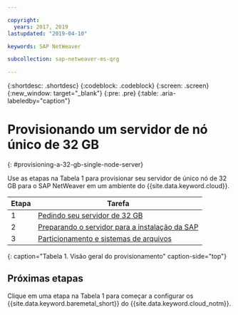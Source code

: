 ```yaml
---

copyright:
  years: 2017, 2019
lastupdated: "2019-04-10"

keywords: SAP NetWeaver

subcollection: sap-netweaver-ms-qrg

---
```


{:shortdesc: .shortdesc}
{:codeblock: .codeblock}
{:screen: .screen}
{:new_window: target="_blank"}
{:pre: .pre}
{:table: .aria-labeledby="caption"}

# Provisionando um servidor de nó único de 32 GB
{: #provisioning-a-32-gb-single-node-server}

Use as etapas na Tabela 1 para provisionar seu servidor de único nó de 32 GB para o SAP NetWeaver em um ambiente do {{site.data.keyword.cloud}}.

| Etapa | Tarefa |
| --- | --- |
| 1 | [Pedindo seu servidor de 32 GB](/docs/infrastructure/sap-netweaver-ms-qrg?topic=sap-netweaver-ms-qrg-install_32GB) |
| 2 | [Preparando o servidor para a instalação da SAP](/docs/infrastructure/sap-netweaver-ms-qrg?topic=sap-netweaver-ms-qrg-2-preparing-your-server-for-your-sap-installation-32-gb) |
| 3 | [Particionamento e sistemas de arquivos](/docs/infrastructure/sap-netweaver-ms-qrg?topic=sap-netweaver-ms-qrg-partition_32GB) |
{: caption="Tabela 1. Visão geral do provisionamento" caption-side="top"}

## Próximas etapas

Clique em uma etapa na Tabela 1 para começar a configurar os {{site.data.keyword.baremetal_short}} do {{site.data.keyword.cloud_notm}}.
